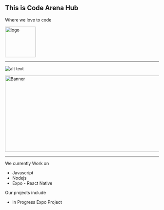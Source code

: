 ## This is Code Arena Hub

Where we love to code

<img  alt="logo" src="https://i.ibb.co/KyMmNKj/6317-icon-iteration-animation-code.gif" width="100" height="100">
<hr/>

![alt text](https://i.ibb.co/yRXzDQ9/people.png)

<img align="center" class="center" alt="Banner" src="https://i.ibb.co/T4sN0Vc/Banner.jpg" width="800" height="250">
<hr/>

We currently Work on

- Javascript
- Nodejs
- Expo - React Native

Our projects include

- In Progress
  Expo Project
